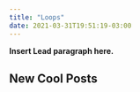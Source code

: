 ```yaml
---
title: "Loops"
date: 2021-03-31T19:51:19-03:00
---
```


**Insert Lead paragraph here.**

## New Cool Posts


